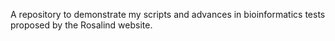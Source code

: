 A repository to demonstrate my scripts and advances in bioinformatics tests proposed by the Rosalind website.
